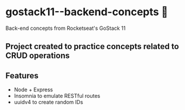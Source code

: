 # gostack11--backend-concepts 🚀
Back-end concepts from Rocketseat's GoStack 11

## Project created to practice concepts related to CRUD operations 

## Features
  - Node + Express
  - Insomnia to emulate RESTful routes
  - uuidv4 to create random IDs
